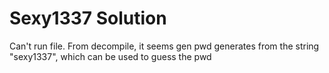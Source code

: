 # Sexy1337 Solution

Can't run file. From decompile, it seems gen pwd generates from the string "sexy1337", which can be used to guess the pwd
